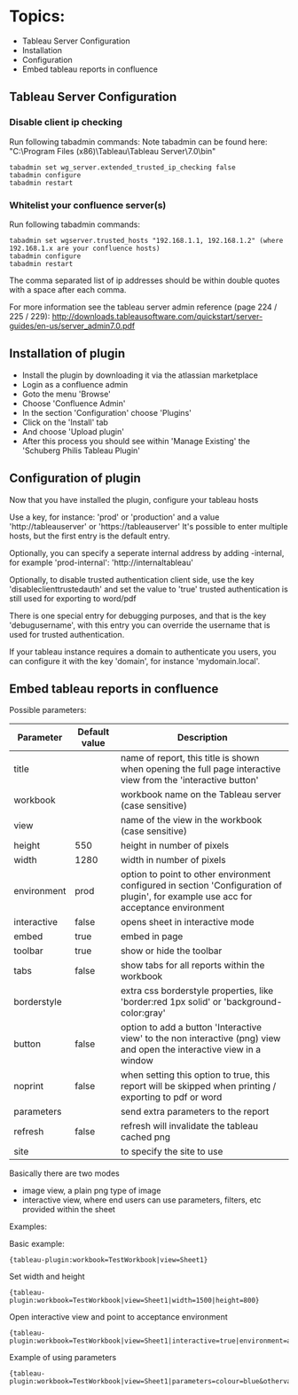 # Topics:
* Tableau Server Configuration
* Installation
* Configuration
* Embed tableau reports in confluence

## Tableau Server Configuration
### Disable client ip checking
Run following tabadmin commands:
Note tabadmin can be found here: "C:\Program Files (x86)\Tableau\Tableau Server\7.0\bin"

	tabadmin set wg_server.extended_trusted_ip_checking false
	tabadmin configure
	tabadmin restart

### Whitelist your confluence server(s)
Run following tabadmin commands:

    tabadmin set wgserver.trusted_hosts "192.168.1.1, 192.168.1.2" (where 192.168.1.x are your confluence hosts)
    tabadmin configure
    tabadmin restart

The comma separated list of ip addresses should be within double quotes with a space after each comma.

For more information see the tableau server admin reference (page 224 / 225 / 229):
http://downloads.tableausoftware.com/quickstart/server-guides/en-us/server_admin7.0.pdf

## Installation of plugin
* Install the plugin by downloading it via the atlassian marketplace
* Login as a confluence admin
* Goto the menu 'Browse'
* Choose 'Confluence Admin'
* In the section 'Configuration' choose 'Plugins'
* Click on the 'Install' tab
* And choose 'Upload plugin'
* After this process you should see within 'Manage Existing' the 'Schuberg Philis Tableau Plugin'

## Configuration of plugin
Now that you have installed the plugin, configure your tableau hosts

Use a key, for instance: 'prod' or 'production' and a value 'http://tableauserver' or 'https://tableauserver'
It's possible to enter multiple hosts, but the first entry is the default entry.

Optionally, you can specify a seperate internal address by adding -internal, for example 'prod-internal': 'http://internaltableau'

Optionally, to disable trusted authentication client side, use the key 'disableclienttrustedauth' and set the value to 'true' trusted authentication is still used for exporting to word/pdf

There is one special entry for debugging purposes, and that is the key 'debugusername', with this entry you can override the username that is used for trusted authentication.

If your tableau instance requires a domain to authenticate you users, you can configure it with the key 'domain', for instance 'mydomain.local'.

## Embed tableau reports in confluence

Possible parameters:

| Parameter   | Default value | Description                           |
| ----------- | ------------- | ------------------------------------- |
| title       |               | name of report, this title is shown when opening the full page interactive view from the 'interactive button' |
| workbook    |               | workbook name on the Tableau server (case sensitive) |
| view        |               | name of the view in the workbook (case sensitive) |
| height      | 550           | height in number of pixels |
| width       | 1280          | width in number of pixels |
| environment | prod          | option to point to other environment configured in section 'Configuration of plugin', for example use acc for acceptance environment |
| interactive | false         | opens sheet in interactive mode |
| embed       | true          | embed in page |
| toolbar     | true          | show or hide the toolbar |
| tabs        | false         | show tabs for all reports within the workbook |
| borderstyle |               | extra css borderstyle properties, like 'border:red 1px solid' or 'background-color:gray' |
| button      | false         | option to add a button 'Interactive view' to the non interactive (png) view and open the interactive view in a window |
| noprint     | false         | when setting this option to true, this report will be skipped when printing / exporting to pdf or word |
| parameters  |               | send extra parameters to the report |
| refresh     | false         | refresh will invalidate the tableau cached png |
| site        |               | to specify the site to use |

Basically there are two modes
* image view, a plain png type of image
* interactive view, where end users can use parameters, filters, etc provided within the sheet

Examples:

Basic example:

    {tableau-plugin:workbook=TestWorkbook|view=Sheet1}

Set width and height

    {tableau-plugin:workbook=TestWorkbook|view=Sheet1|width=1500|height=800}

Open interactive view and point to acceptance environment

    {tableau-plugin:workbook=TestWorkbook|view=Sheet1|interactive=true|environment=acc}

Example of using parameters

    {tableau-plugin:workbook=TestWorkbook|view=Sheet1|parameters=colour=blue&othervalue=100}
